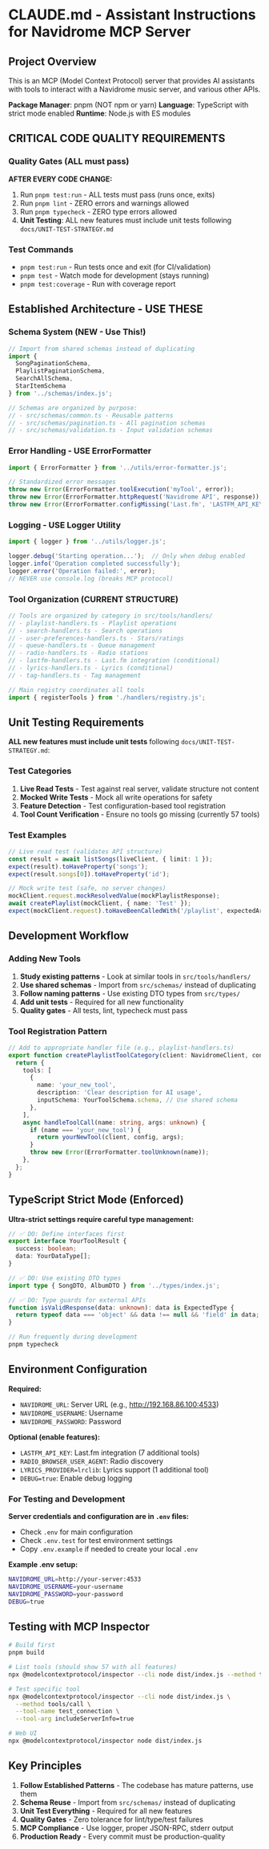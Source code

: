 # CLAUDE.md - Assistant Instructions for Navidrome MCP Server

## Project Overview

This is an MCP (Model Context Protocol) server that provides AI assistants with tools to interact with a Navidrome music server, and various other APIs.

**Package Manager**: pnpm (NOT npm or yarn)
**Language**: TypeScript with strict mode enabled
**Runtime**: Node.js with ES modules

## CRITICAL CODE QUALITY REQUIREMENTS

### Quality Gates (ALL must pass)
**AFTER EVERY CODE CHANGE:**
1. Run `pnpm test:run` - ALL tests must pass (runs once, exits)
2. Run `pnpm lint` - ZERO errors and warnings allowed  
3. Run `pnpm typecheck` - ZERO type errors allowed
4. **Unit Testing**: ALL new features must include unit tests following `docs/UNIT-TEST-STRATEGY.md`

### Test Commands
- `pnpm test:run` - Run tests once and exit (for CI/validation)
- `pnpm test` - Watch mode for development (stays running)
- `pnpm test:coverage` - Run with coverage report

## Established Architecture - USE THESE

### Schema System (NEW - Use This!)
```typescript
// Import from shared schemas instead of duplicating
import { 
  SongPaginationSchema,
  PlaylistPaginationSchema, 
  SearchAllSchema,
  StarItemSchema 
} from '../schemas/index.js';

// Schemas are organized by purpose:
// - src/schemas/common.ts - Reusable patterns
// - src/schemas/pagination.ts - All pagination schemas  
// - src/schemas/validation.ts - Input validation schemas
```

### Error Handling - USE ErrorFormatter
```typescript
import { ErrorFormatter } from '../utils/error-formatter.js';

// Standardized error messages
throw new Error(ErrorFormatter.toolExecution('myTool', error));
throw new Error(ErrorFormatter.httpRequest('Navidrome API', response));
throw new Error(ErrorFormatter.configMissing('Last.fm', 'LASTFM_API_KEY'));
```

### Logging - USE Logger Utility
```typescript
import { logger } from '../utils/logger.js';

logger.debug('Starting operation...');  // Only when debug enabled
logger.info('Operation completed successfully');
logger.error('Operation failed:', error);
// NEVER use console.log (breaks MCP protocol)
```

### Tool Organization (CURRENT STRUCTURE)
```typescript
// Tools are organized by category in src/tools/handlers/
// - playlist-handlers.ts - Playlist operations
// - search-handlers.ts - Search operations  
// - user-preferences-handlers.ts - Stars/ratings
// - queue-handlers.ts - Queue management
// - radio-handlers.ts - Radio stations
// - lastfm-handlers.ts - Last.fm integration (conditional)
// - lyrics-handlers.ts - Lyrics (conditional)
// - tag-handlers.ts - Tag management

// Main registry coordinates all tools
import { registerTools } from './handlers/registry.js';
```

## Unit Testing Requirements

**ALL new features must include unit tests** following `docs/UNIT-TEST-STRATEGY.md`:

### Test Categories
1. **Live Read Tests** - Test against real server, validate structure not content
2. **Mocked Write Tests** - Mock all write operations for safety
3. **Feature Detection** - Test configuration-based tool registration
4. **Tool Count Verification** - Ensure no tools go missing (currently 57 tools)

### Test Examples
```typescript
// Live read test (validates API structure)
const result = await listSongs(liveClient, { limit: 1 });
expect(result).toHaveProperty('songs');
expect(result.songs[0]).toHaveProperty('id');

// Mock write test (safe, no server changes)
mockClient.request.mockResolvedValue(mockPlaylistResponse);
await createPlaylist(mockClient, { name: 'Test' });
expect(mockClient.request).toHaveBeenCalledWith('/playlist', expectedArgs);
```

## Development Workflow

### Adding New Tools
1. **Study existing patterns** - Look at similar tools in `src/tools/handlers/`
2. **Use shared schemas** - Import from `src/schemas/` instead of duplicating
3. **Follow naming patterns** - Use existing DTO types from `src/types/`
4. **Add unit tests** - Required for all new functionality
5. **Quality gates** - All tests, lint, typecheck must pass

### Tool Registration Pattern
```typescript
// Add to appropriate handler file (e.g., playlist-handlers.ts)
export function createPlaylistToolCategory(client: NavidromeClient, config: Config): ToolCategory {
  return {
    tools: [
      {
        name: 'your_new_tool',
        description: 'Clear description for AI usage',
        inputSchema: YourToolSchema.schema, // Use shared schema
      },
    ],
    async handleToolCall(name: string, args: unknown) {
      if (name === 'your_new_tool') {
        return yourNewTool(client, config, args);
      }
      throw new Error(ErrorFormatter.toolUnknown(name));
    },
  };
}
```

## TypeScript Strict Mode (Enforced)

**Ultra-strict settings require careful type management:**

```typescript
// ✅ DO: Define interfaces first
export interface YourToolResult {
  success: boolean;
  data: YourDataType[];
}

// ✅ DO: Use existing DTO types  
import type { SongDTO, AlbumDTO } from '../types/index.js';

// ✅ DO: Type guards for external APIs
function isValidResponse(data: unknown): data is ExpectedType {
  return typeof data === 'object' && data !== null && 'field' in data;
}

// Run frequently during development
pnpm typecheck
```

## Environment Configuration

**Required:**
- `NAVIDROME_URL`: Server URL (e.g., http://192.168.86.100:4533)
- `NAVIDROME_USERNAME`: Username  
- `NAVIDROME_PASSWORD`: Password

**Optional (enable features):**
- `LASTFM_API_KEY`: Last.fm integration (7 additional tools)
- `RADIO_BROWSER_USER_AGENT`: Radio discovery
- `LYRICS_PROVIDER=lrclib`: Lyrics support (1 additional tool)
- `DEBUG=true`: Enable debug logging

### For Testing and Development

**Server credentials and configuration are in `.env` files:**
- Check `.env` for main configuration
- Check `.env.test` for test environment settings
- Copy `.env.example` if needed to create your local `.env`

**Example .env setup:**
```bash
NAVIDROME_URL=http://your-server:4533
NAVIDROME_USERNAME=your-username  
NAVIDROME_PASSWORD=your-password
DEBUG=true
```

## Testing with MCP Inspector

```bash
# Build first
pnpm build

# List tools (should show 57 with all features)
npx @modelcontextprotocol/inspector --cli node dist/index.js --method tools/list

# Test specific tool
npx @modelcontextprotocol/inspector --cli node dist/index.js \
  --method tools/call \
  --tool-name test_connection \
  --tool-arg includeServerInfo=true

# Web UI
npx @modelcontextprotocol/inspector node dist/index.js
```

## Key Principles

1. **Follow Established Patterns** - The codebase has mature patterns, use them
2. **Schema Reuse** - Import from `src/schemas/` instead of duplicating  
3. **Unit Test Everything** - Required for all new features
4. **Quality Gates** - Zero tolerance for lint/type/test failures
5. **MCP Compliance** - Use logger, proper JSON-RPC, stderr output
6. **Production Ready** - Every commit must be production-quality